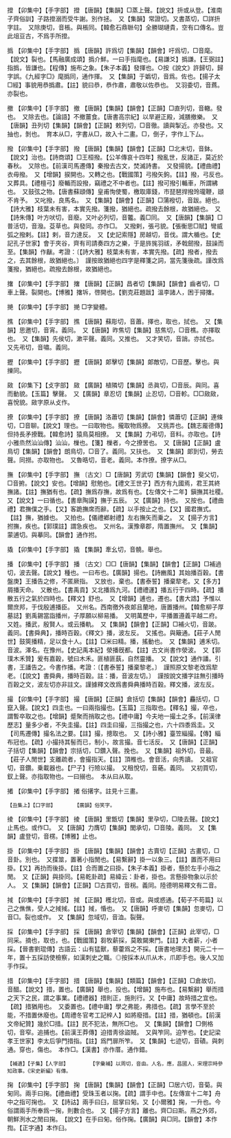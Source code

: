 <!-- { "loadSidebar": true } -->
撜	【卯集中】【手字部】	撜	【唐韻】【集韻】□蒸上聲。【說文】抍或从登。【淮南子齊俗訓】子路撜溺而受牛謝。別作拯。　又【集韻】常證切。又書蒸切，□詳抍字註。　又除庚切，音棖。與棖同。【韓愈石鼎聮句】全勝瑚璉貴，空有口傳名。豈此俎豆古，不爲手所撜。

撝	【卯集中】【手字部】	撝	【唐韻】許爲切【集韻】【韻會】吁爲切，□音麾。【說文】裂也。【馬融廣成頌】撝介鮮。一曰手指麾也。【易謙爻】撝謙。【王弼註】指撝，皆謙也。【程傳】施布之象。【朱子本義】發揮也。○按《說文》許歸切，歸字誤。《九經字□》麾撝同，通作揮。　又【集韻】于嬀切，音爲。佐也。【揚子太□經】事貌用恭撝肅。【註】貌曰恭，恭作肅，肅敬以佐恭也。　又羽委切，音蔿。亦裂也。

撤	【卯集中】【手字部】	撤	【唐韻】【集韻】【韻會】【正韻】□直列切，音轍。發也。　又除去也。【論語】不撤薑食。【唐書高宗紀】以旱避正殿，減膳撤樂。　又【唐韻】丑列切【集韻】【韻會】【正韻】敕列切，□音徹。讀與掣近。亦發也。又抽也，剝也。　育本从□，字書从□，故入十二畫。□，倒子，字作丄下厶。

撥	【卯集中】【手字部】	撥	【唐韻】【集韻】【韻會】【正韻】□北末切，音鉢。【說文】治也。【詩商頌】□王桓撥。【公羊傳哀十四年】撥亂世，反諸正，莫近於春秋。　又除也。【前漢司馬遷傳】秦撥去古文，焚滅詩書。　又發揚貌。【禮曲禮】衣毋撥。　又【增韻】捩開也。又轉之也。【戰國策】弓撥矢鉤。【註】撥，弓反也。　又葬具。【禮檀弓】廢輴而設撥，竊禮之不中者也。【註】撥可撥引輴車，所謂紼也。　又鼓弦之物。【唐書蘇頲傳】皇甫恂使蜀，檄取庫錢，市琵琶捍撥玲瓏鞭，頲不肯予。　又叱撥，良馬名。　又【集韻】【韻會】【正韻】□蒲襏切，音跋。絕也。【詩大雅】枝葉未有害，本實先撥。箋撥，猶絕也。疏撥去餘根，故猶絕也。　又【詩朱傳】叶方吠切，音廢。又叶必列切，音龞。義□同。　又【唐韻】【集韻】□普活切，音潑。芟草也。與發同。亦作□。　又撥剌，張弓貌。【張衡思□賦】彎威弧之撥剌。【註】剌，音力達反。　又【史記索隱】房越切，音伐。謂大楯也。【史記孔子世家】會于夾谷，齊有司請奏四方之樂，于是旍旄羽祓，矛戟劒撥，鼓譟而至。【集韻】作瞂。考證：〔【詩大雅】枝葉未有害，本實先撥。【疏】撥者，撥去之，去其餘根，故猶絕也。〕　謹按故猶絕也四字是釋箋之詞，當先箋後疏。謹改爲箋撥，猶絕也。疏撥去餘根，故猶絕也。 

撦	【卯集中】【手字部】	撦	【唐韻】【正韻】昌者切【集韻】【韻會】齒者切，□車上聲。裂開也。【博雅】撦坼，啓開也。【劉克莊題跋】溫李諸人，困于撏撦。

撧	【卯集中】【手字部】	撧	□字變體。

撨	【卯集中】【手字部】	撨	【唐韻】蘇彫切，音蕭。擇也，取也，拭也。　又【集韻】思邀切，音宵。義同。　又【唐韻】昨焦切【集韻】慈焦切，□音樵。亦擇取也。　又【集韻】先侯切，漱平聲。義同。又推也。　又才笑切，音誚。亦拭也。　又先弔切，音嘯。義同。

攊	【卯集中】【手字部】	攊	【唐韻】郞擊切【集韻】郞敵切，□音歷。擊也。與擽同。

敐	【卯集下】【攴字部】	敐	【廣韻】植隣切【集韻】丞眞切，□音辰。與同。喜而動貌。【玉篇】擊聲。　又【廣韻】章忍切【集韻】止忍切，□音軫。□□敐敐，喜悅貌。敐字原从攴作。

撩	【卯集中】【手字部】	撩	【唐韻】洛蕭切【集韻】【韻會】憐蕭切【正韻】連條切，□音聊。【說文】理也。一曰取物也。攏取物爲撩。　又挑弄也。【魏志龎德傳】但持長矛撩戰。【韓愈詩】猿鳥莫相撩。　又【集韻】力弔切，音料。亦取也。【詩小雅烝然汕汕傳】汕汕，樔也。【箋】樔者，今之撩罟也。　又【唐韻】【正韻】盧鳥切【集韻】【韻會】朗鳥切，□音了。義同。又扶也。　又【集韻】郞到切，勞去聲。同撈。亦取物也。　又魯晧切，音老。義同。本作撩。撩字从□。

撫	【卯集中】【手字部】	撫	〔古文〕□【唐韻】芳武切【集韻】【韻會】斐父切，□音捬。【說文】安也。【增韻】慰勉也。【禮文王世子】西方有九國焉，君王其終撫諸。【註】撫猶有也。【疏】撫爲存撫，故爲有也。【左傳文十二年】鎭撫其社稷。　又【說文】一曰循也。【書臯陶謨】撫于五辰。　又【廣韻】持也。　又按也。【禮曲禮】君撫僕之手。【又】客跪撫席而辭。【疏】以手按止之也。【又】國君撫式。【註】撫，猶據也。　又拍也。【儀禮鄕射禮】左右撫矢而乗之。　又【揚子方言】拊撫，疾也。【郭璞註】謂急疾也。　又州名。漢豫章郡，隋置撫州。　又【集韻】蒙逋切。與摹同。【韻會】通作拊。

撬	【卯集中】【手字部】	撬	【集韻】牽幺切，音髐。舉也。

播	【卯集中】【手字部】	播	〔古文〕□□【唐韻】【集韻】【韻會】【正韻】□補過切，波去聲。【說文】種也。一曰布也。【廣韻】揚也。【詩豳風】其始播百穀。【書盤庚】王播告之修，不匿厥指。　又放也，棄也。【書泰誓】播棄犂老。又【多方】屑播天命。　又散也。【書禹貢】又北播爲九河。【禮禮運】播五行于四時。【疏】播散五行之氣於四時也。【釋文】舒也。　又【增韻】逋也，遷也。【書大誥】予惟以爾庶邦，于伐殷逋播臣。　又州名。西南徼外夜郞且蘭地，唐置播州。【韓愈柳子厚墓誌】劉禹錫當詣播州，子厚願以柳易播。　又明萬歷中，平播置遵義平越二府。　又姓。播武，殷賢人。或云播軌。　又【集韻】【韻會】【正韻】□補火切，音跛。義同。【書舜典】，播時百穀。《釋文》播，波左反。　又搖也。與簸通。【莊子人閒世】鼓筴播精，足以食十人。【註】□米曰精。播，搖動也。　又【集韻】逋禾切。音波。澤名。在豫州。【史記禹本紀】滎播旣都。【註】古文尚書作滎波。　又【郭璞木禾贊】爰有嘉穀，號曰木禾。匪植匪蓺，自然靈播。　又【說文】通作譒。引書，王譒告之。今書作播。考證：〔【書泰誓】播棄黎老。〕　謹照原文黎老改爲犂老。〔【說文】書舜典，播時百穀。註：播，音波左切。〕　謹按說文播字註無引播時百穀之文，波左切亦非註文。謹據釋文改爲書舜典播時百穀。釋文播，波左反。 

撮	【卯集中】【手字部】	撮	【唐韻】【正韻】倉括切【集韻】【韻會】麤括切，□竄入聲。【說文】四圭也。一曰兩指撮也。【玉篇】三指取也。【釋名】撮，卒也，謂暫卒取之也。【增韻】蹙聚而捎取之也。【禮中庸】今夫地一撮土之多。【前漢律歷志】量多少者，不失圭撮。【註】四圭曰撮，三指撮之也，六十四黍爲圭。又【司馬遷傳】撮名法之要。【註】撮，摠取也。　又【詩小雅】臺笠緇撮。【傳】緇布冠也。【疏】小撮持其髻而已，制小，故言撮。音七活反。　又【唐韻】【正韻】子括切【集韻】【韻會】宗括切，□鑽入聲。挽也。　又【集韻】祖外切，音最。【莊子人閒世】支離疏者，會撮指天。【註】頂椎也。會音活，向秀讀。　又祖官切，音鑽。乗載器也。【尸子】行險以撮。　又租悅切，音蕝。義同。　又初買切，釵上聲。亦指取物也。一曰搦也。　本从曰从取。

撯	【卯集中】【手字部】	撯	俗擆字。註見十三畫。

	【丑集上】【口字部】		【廣韻】俗笑字。

掕	【卯集中】【手字部】	掕	【唐韻】里甑切【集韻】里孕切，□陵去聲。【說文】止馬也。或作□。　又【唐韻】力膺切【集韻】閭承切，□音陵。義同。　又【集韻】盧登切，音楞。【博雅】止也。

掛	【卯集中】【手字部】	掛	【唐韻】【集韻】【韻會】古賣切【正韻】古畫切，□音卦。別也。　又揲筮，置著小指閒也。【易繫辭】掛一以象三。【註】置而不用曰掛。【又】再扐而後掛。【註】合而置之曰掛。【朱子本義】掛者，懸於左手小指之閒。　又【正韻】與掛同。【易乾卦疏】易緯云：卦者，掛也。言懸掛物象以示於人。　又【集韻】【韻會】【正韻】□古買切，音柺。義同。陸德明易釋文有二音。

掝	【卯集中】【手字部】	掝	【正韻】穫北切，音或。與或惑通。【荀子不苟篇】以己之僬僬，受人之掝掝。【註】掝，惛也。　又【唐韻】呼麥切【集韻】忽麥切，□音□。裂也或作。　又【集韻】忽域切，音洫。裂聲。

採	【卯集中】【手字部】	採	【唐韻】倉宰切【集韻】【韻會】【正韻】此宰切，□同采。摘也，取也，也。【戰國策】芻牧薪採，莫敢闚東門。【註】大者薪，小者採。【晉書劉琨傳】古語云：山有猛獸，藜藿爲之不採。【唐書地理志】開元二十一年，置十五採訪使檢察，如漢刺史之職。◎按採本从爪从木，爪即手也。後人又加手作採。

措	【卯集中】【手字部】	措	【唐韻】【集韻】【類篇】【韻會】【正韻】□倉故切，音醋。【說文】措，置也。【廣韻】舉也，投也。【增韻】施布也。【易繫辭】舉而措之天下之民，謂之事業。【禮禮器】措則正，施則行。又【中庸】故時措之宜也。【疏】措猶用也。　又委置也。【禮中庸】學之弗能，弗措也。【疏】言學不至於能，不措置休廢也。【周禮冬官考工記梓人】如將廢措。【註】措，猶頓也。【前漢文帝紀贊】幾於□措。【註】民不犯法，無所□也。　又【集韻】【韻會】□側格切，音窄。追捕也。【前漢王莽傳】迫措靑徐盜賊。　又與笮同。迫笮也。【史記梁孝王世家】李太后爭門措指。【註】爲門扉所笮。　又【集韻】七迹切，音磧。與刺通。穿也，傷也。　本作□。【漢書】亦作厝。通作錯。

	【補遺】【子集】【人字部】		【字彙補】以周切，音由。人名，應，昌國人，宋理宗時參知政事。《宋史新編》有傳。

掬	【卯集中】【手字部】	掬	【唐韻】【集韻】【韻會】【正韻】□居六切，音菊。與匊同。兩手曰掬。【禮曲禮】受珠玉者以掬。【疏】謂手中也。【左傳宣十二年】舟中之指可掬也。　又【詩詁】兩手曰臼，屈掌曰匊。又【小爾雅】掬，一升也。今俗謂兩手所奉爲一掬，則數合也。　又【揚子方言】離也。齊□曰斯。燕之外郊，朝鮮洌水之閒曰掬。　【說文】在手曰匊。俗作掬。【廣韻】與□同。【韻會】本作揈。【正字通】本作臼。


